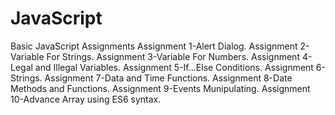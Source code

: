 # JavaScript
Basic JavaScript Assignments 
Assignment 1-Alert Dialog.
Assignment 2-Variable For Strings.
Assignment 3-Variable For Numbers.
Assignment 4-Legal and Illegal Variables.
Assignment 5-If...Else Conditions.
Assignment 6-Strings.
Assignment 7-Data and Time Functions.
Assignment 8-Date Methods and Functions.
Assignment 9-Events Munipulating.
Assignment 10-Advance Array using ES6 syntax.
